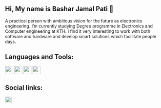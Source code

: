 ## Hi, My name is Bashar Jamal Pati 👋

A practical person with ambitious vision for the future as electronics engineering. I’m currently studying Degree programme in Electronics and Computer engineering at KTH. I find it very interesting to work with both software and hardware and develop smart solutions which facilitate people days.

## Languages and Tools:
<div class="row">
<img width="26px" src="https://simpleicons.org/icons/java.svg"/>
<img width="26px" src="https://simpleicons.org/icons/c.svg"/>
<img width="26px" src="https://simpleicons.org/icons/wolframmathematica.svg"/>
<img width="26px" src="https://simpleicons.org/icons/intellijidea.svg"/>

</div>

## Social links:

<a href="https://www.linkedin.com/in/bashar-pati-89735b124/">
<img width="21px" src="https://simpleicons.org/icons/linkedin.svg"/>

